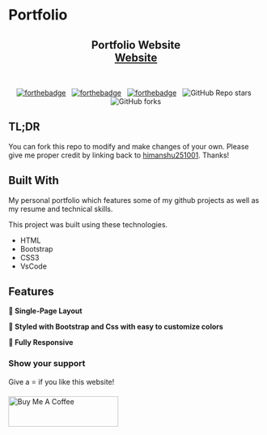 # Portfolio
<h2 align="center">
  Portfolio Website<br/>
  <a href="https://himanshu251001.github.io/Portfolio/" target="_blank">Website</a>
</h2>
<div align="center">
 
</div>

<br/>

<center>

[![forthebadge](https://forthebadge.com/images/badges/built-with-love.svg)](https://forthebadge.com) &nbsp;
[![forthebadge](https://forthebadge.com/images/badges/made-with-html.svg)](https://forthebadge.com) &nbsp;
[![forthebadge](https://forthebadge.com/images/badges/open-source.svg)](https://forthebadge.com) &nbsp;
![GitHub Repo stars](https://img.shields.io/github/stars/soumyajit4419/Portfolio?color=red&logo=github&style=for-the-badge) &nbsp;
![GitHub forks](https://img.shields.io/github/forks/soumyajit4419/Portfolio?color=red&logo=github&style=for-the-badge)

</center>


## TL;DR

You can fork this repo to modify and make changes of your own. Please give me proper credit by linking back to [himanshu251001](https://himanshu251001.github.io/Portfolio/). Thanks!

## Built With

My personal portfolio <a href="https://himanshu251001.github.io/Portfolio/" target="_blank"></a> which features some of my github projects as well as my resume and technical skills.<br/>

This project was built using these technologies.

- HTML
- Bootstrap
- CSS3
- VsCode


## Features

**📖 Single-Page Layout**

**🎨 Styled with Bootstrap and Css with easy to customize colors**

**📱 Fully Responsive**





### Show your support

Give a ⭐ if you like this website!

<a href="https://www.buymeacoffee.com/soumyajit4419" target="_blank"><img src="https://cdn.buymeacoffee.com/buttons/v2/default-violet.png" alt="Buy Me A Coffee" height= "60px" width= "217px" ></a>
